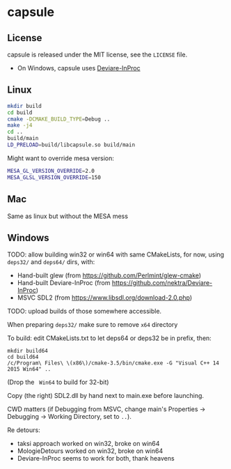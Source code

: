 # capsule

## License

capsule is released under the MIT license, see the `LICENSE` file.

  * On Windows, capsule uses [Deviare-InProc]()

## Linux

```bash
mkdir build
cd build
cmake -DCMAKE_BUILD_TYPE=Debug ..
make -j4
cd ..
build/main
LD_PRELOAD=build/libcapsule.so build/main
```

Might want to override mesa version:

```bash
MESA_GL_VERSION_OVERRIDE=2.0
MESA_GLSL_VERSION_OVERRIDE=150
```

## Mac

Same as linux but without the MESA mess

## Windows

TODO: allow building win32 or win64 with same CMakeLists, for now, using `deps32/` and `deps64/` dirs, with:

  * Hand-built glew (from <https://github.com/Perlmint/glew-cmake>)
  * Hand-built Deviare-InProc (from <https://github.com/nektra/Deviare-InProc>)
  * MSVC SDL2 (from <https://www.libsdl.org/download-2.0.php>)

TODO: upload builds of those somewhere accessible.

When preparing `deps32/` make sure to remove `x64` directory

To build: edit CMakeLists.txt to let deps64 or deps32 be in prefix, then:

```
mkdir build64
cd build64
/c/Program\ Files\ \(x86\)/cmake-3.5/bin/cmake.exe -G "Visual C++ 14 2015 Win64" ..
```

(Drop the ` Win64` to build for 32-bit)

Copy (the right) SDL2.dll by hand next to main.exe before launching.

CWD matters (if Debugging from MSVC, change main's Properties -> Debugging ->
Working Directory, set to `..`).

Re detours:

  * taksi approach worked on win32, broke on win64
  * MologieDetours worked on win32, broke on win64
  * Deviare-InProc seems to work for both, thank heavens

